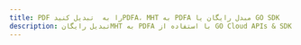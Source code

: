 ---title: PDF را به  تبدیل کنیدPDFA، MHT به PDFA مبدل رایگان یا GO SDKdescription: تبدیل رایگانMHT به PDFA با استفاده از GO Cloud APIs & SDK همچنین اسناد PDF را در Cloud ایجاد، ویرایش و رندر کنید.---